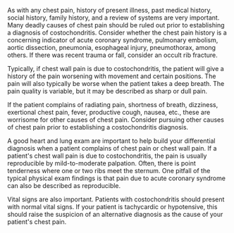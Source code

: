 As with any chest pain, history of present illness, past medical history, social history, family history, and a review of systems are very important. Many deadly causes of chest pain should be ruled out prior to establishing a diagnosis of costochondritis. Consider whether the chest pain history is a concerning indicator of acute coronary syndrome, pulmonary embolism, aortic dissection, pneumonia, esophageal injury, pneumothorax, among others. If there was recent trauma or fall, consider an occult rib fracture.

Typically, if chest wall pain is due to costochondritis, the patient will give a history of the pain worsening with movement and certain positions. The pain will also typically be worse when the patient takes a deep breath. The pain quality is variable, but it may be described as sharp or dull pain.

If the patient complains of radiating pain, shortness of breath, dizziness, exertional chest pain, fever, productive cough, nausea, etc., these are worrisome for other causes of chest pain. Consider pursuing other causes of chest pain prior to establishing a costochondritis diagnosis.

A good heart and lung exam are important to help build your differential diagnosis when a patient complains of chest pain or chest wall pain. If a patient's chest wall pain is due to costochondritis, the pain is usually reproducible by mild-to-moderate palpation. Often, there is point tenderness where one or two ribs meet the sternum. One pitfall of the typical physical exam findings is that pain due to acute coronary syndrome can also be described as reproducible.

Vital signs are also important. Patients with costochondritis should present with normal vital signs. If your patient is tachycardic or hypotensive, this should raise the suspicion of an alternative diagnosis as the cause of your patient's chest pain.